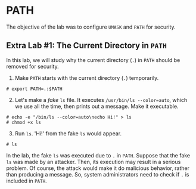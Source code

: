 # PATH
The objective of the lab was to configure `UMASK` and `PATH` for security.

## Extra Lab #1: The Current Directory in `PATH`
In this lab, we will study why the current directory (`.`) in `PATH` should be removed for security.

1. Make `PATH` starts with the current directory (`.`) temporarily.
```
# export PATH=.:$PATH
```

2. Let's make a *fake* `ls` file. It executes `/usr/bin/ls --color=auto`, which we use all the time, then prints out a message. Make it executable.
```
# echo -e "/bin/ls --color=auto\necho Hi!" > ls
# chmod +x ls
```

3. Run `ls`. 'Hi!' from the fake `ls` would appear.
```
# ls
```

In the lab, the fake `ls` was executed due to `.` in `PATH`. Suppose that the fake `ls` was made by an attacker. Then, its execution may result in a serious problem. Of course, the attack would make it do malicious behavior, rather than producing a message. So, system administrators need to check if `.` is included in `PATH`.
